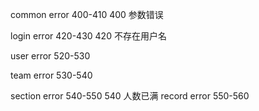 <!--
 * @Author: your name
 * @Date: 2021-02-06 22:04:56
 * @LastEditTime: 2021-03-02 16:57:18
 * @LastEditors: Please set LastEditors
 * @Description: In User Settings Edit
 * @FilePath: \olderdata\app\admin\README.md
-->
common error 400-410
400 参数错误

login error 420-430
420 不存在用户名

user error 520-530

team error 530-540

section error 540-550
540 人数已满
record error 550-560